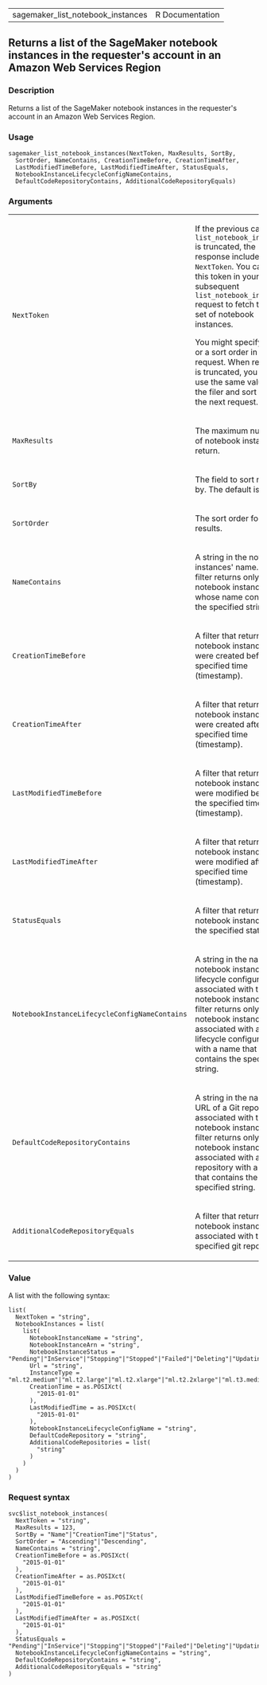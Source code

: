 <table style="width: 100%;">
<tbody>
<tr class="odd">
<td>sagemaker_list_notebook_instances</td>
<td style="text-align: right;">R Documentation</td>
</tr>
</tbody>
</table>

## Returns a list of the SageMaker notebook instances in the requester's account in an Amazon Web Services Region

### Description

Returns a list of the SageMaker notebook instances in the requester's
account in an Amazon Web Services Region.

### Usage

    sagemaker_list_notebook_instances(NextToken, MaxResults, SortBy,
      SortOrder, NameContains, CreationTimeBefore, CreationTimeAfter,
      LastModifiedTimeBefore, LastModifiedTimeAfter, StatusEquals,
      NotebookInstanceLifecycleConfigNameContains,
      DefaultCodeRepositoryContains, AdditionalCodeRepositoryEquals)

### Arguments

<table>
<colgroup>
<col style="width: 35%" />
<col style="width: 65%" />
</colgroup>
<tbody>
<tr class="odd">
<td><code
id="sagemaker_list_notebook_instances_:_NextToken">NextToken</code></td>
<td><p>If the previous call to the <code>list_notebook_instances</code>
is truncated, the response includes a <code>NextToken</code>. You can
use this token in your subsequent <code>list_notebook_instances</code>
request to fetch the next set of notebook instances.</p>
<p>You might specify a filter or a sort order in your request. When
response is truncated, you must use the same values for the filer and
sort order in the next request.</p></td>
</tr>
<tr class="even">
<td><code
id="sagemaker_list_notebook_instances_:_MaxResults">MaxResults</code></td>
<td><p>The maximum number of notebook instances to return.</p></td>
</tr>
<tr class="odd">
<td><code
id="sagemaker_list_notebook_instances_:_SortBy">SortBy</code></td>
<td><p>The field to sort results by. The default is
<code>Name</code>.</p></td>
</tr>
<tr class="even">
<td><code
id="sagemaker_list_notebook_instances_:_SortOrder">SortOrder</code></td>
<td><p>The sort order for results.</p></td>
</tr>
<tr class="odd">
<td><code
id="sagemaker_list_notebook_instances_:_NameContains">NameContains</code></td>
<td><p>A string in the notebook instances' name. This filter returns
only notebook instances whose name contains the specified
string.</p></td>
</tr>
<tr class="even">
<td><code
id="sagemaker_list_notebook_instances_:_CreationTimeBefore">CreationTimeBefore</code></td>
<td><p>A filter that returns only notebook instances that were created
before the specified time (timestamp).</p></td>
</tr>
<tr class="odd">
<td><code
id="sagemaker_list_notebook_instances_:_CreationTimeAfter">CreationTimeAfter</code></td>
<td><p>A filter that returns only notebook instances that were created
after the specified time (timestamp).</p></td>
</tr>
<tr class="even">
<td><code
id="sagemaker_list_notebook_instances_:_LastModifiedTimeBefore">LastModifiedTimeBefore</code></td>
<td><p>A filter that returns only notebook instances that were modified
before the specified time (timestamp).</p></td>
</tr>
<tr class="odd">
<td><code
id="sagemaker_list_notebook_instances_:_LastModifiedTimeAfter">LastModifiedTimeAfter</code></td>
<td><p>A filter that returns only notebook instances that were modified
after the specified time (timestamp).</p></td>
</tr>
<tr class="even">
<td><code
id="sagemaker_list_notebook_instances_:_StatusEquals">StatusEquals</code></td>
<td><p>A filter that returns only notebook instances with the specified
status.</p></td>
</tr>
<tr class="odd">
<td><code
id="sagemaker_list_notebook_instances_:_NotebookInstanceLifecycleConfigNameContains">NotebookInstanceLifecycleConfigNameContains</code></td>
<td><p>A string in the name of a notebook instances lifecycle
configuration associated with this notebook instance. This filter
returns only notebook instances associated with a lifecycle
configuration with a name that contains the specified string.</p></td>
</tr>
<tr class="even">
<td><code
id="sagemaker_list_notebook_instances_:_DefaultCodeRepositoryContains">DefaultCodeRepositoryContains</code></td>
<td><p>A string in the name or URL of a Git repository associated with
this notebook instance. This filter returns only notebook instances
associated with a git repository with a name that contains the specified
string.</p></td>
</tr>
<tr class="odd">
<td><code
id="sagemaker_list_notebook_instances_:_AdditionalCodeRepositoryEquals">AdditionalCodeRepositoryEquals</code></td>
<td><p>A filter that returns only notebook instances with associated
with the specified git repository.</p></td>
</tr>
</tbody>
</table>

### Value

A list with the following syntax:

    list(
      NextToken = "string",
      NotebookInstances = list(
        list(
          NotebookInstanceName = "string",
          NotebookInstanceArn = "string",
          NotebookInstanceStatus = "Pending"|"InService"|"Stopping"|"Stopped"|"Failed"|"Deleting"|"Updating",
          Url = "string",
          InstanceType = "ml.t2.medium"|"ml.t2.large"|"ml.t2.xlarge"|"ml.t2.2xlarge"|"ml.t3.medium"|"ml.t3.large"|"ml.t3.xlarge"|"ml.t3.2xlarge"|"ml.m4.xlarge"|"ml.m4.2xlarge"|"ml.m4.4xlarge"|"ml.m4.10xlarge"|"ml.m4.16xlarge"|"ml.m5.xlarge"|"ml.m5.2xlarge"|"ml.m5.4xlarge"|"ml.m5.12xlarge"|"ml.m5.24xlarge"|"ml.m5d.large"|"ml.m5d.xlarge"|"ml.m5d.2xlarge"|"ml.m5d.4xlarge"|"ml.m5d.8xlarge"|"ml.m5d.12xlarge"|"ml.m5d.16xlarge"|"ml.m5d.24xlarge"|"ml.c4.xlarge"|"ml.c4.2xlarge"|"ml.c4.4xlarge"|"ml.c4.8xlarge"|"ml.c5.xlarge"|"ml.c5.2xlarge"|"ml.c5.4xlarge"|"ml.c5.9xlarge"|"ml.c5.18xlarge"|"ml.c5d.xlarge"|"ml.c5d.2xlarge"|"ml.c5d.4xlarge"|"ml.c5d.9xlarge"|"ml.c5d.18xlarge"|"ml.p2.xlarge"|"ml.p2.8xlarge"|"ml.p2.16xlarge"|"ml.p3.2xlarge"|"ml.p3.8xlarge"|"ml.p3.16xlarge"|"ml.p3dn.24xlarge"|"ml.g4dn.xlarge"|"ml.g4dn.2xlarge"|"ml.g4dn.4xlarge"|"ml.g4dn.8xlarge"|"ml.g4dn.12xlarge"|"ml.g4dn.16xlarge"|"ml.r5.large"|"ml.r5.xlarge"|"ml.r5.2xlarge"|"ml.r5.4xlarge"|"ml.r5.8xlarge"|"ml.r5.12xlarge"|"ml.r5.16xlarge"|"ml.r5.24xlarge"|"ml.g5.xlarge"|"ml.g5.2xlarge"|"ml.g5.4xlarge"|"ml.g5.8xlarge"|"ml.g5.16xlarge"|"ml.g5.12xlarge"|"ml.g5.24xlarge"|"ml.g5.48xlarge"|"ml.inf1.xlarge"|"ml.inf1.2xlarge"|"ml.inf1.6xlarge"|"ml.inf1.24xlarge"|"ml.p4d.24xlarge"|"ml.p4de.24xlarge",
          CreationTime = as.POSIXct(
            "2015-01-01"
          ),
          LastModifiedTime = as.POSIXct(
            "2015-01-01"
          ),
          NotebookInstanceLifecycleConfigName = "string",
          DefaultCodeRepository = "string",
          AdditionalCodeRepositories = list(
            "string"
          )
        )
      )
    )

### Request syntax

    svc$list_notebook_instances(
      NextToken = "string",
      MaxResults = 123,
      SortBy = "Name"|"CreationTime"|"Status",
      SortOrder = "Ascending"|"Descending",
      NameContains = "string",
      CreationTimeBefore = as.POSIXct(
        "2015-01-01"
      ),
      CreationTimeAfter = as.POSIXct(
        "2015-01-01"
      ),
      LastModifiedTimeBefore = as.POSIXct(
        "2015-01-01"
      ),
      LastModifiedTimeAfter = as.POSIXct(
        "2015-01-01"
      ),
      StatusEquals = "Pending"|"InService"|"Stopping"|"Stopped"|"Failed"|"Deleting"|"Updating",
      NotebookInstanceLifecycleConfigNameContains = "string",
      DefaultCodeRepositoryContains = "string",
      AdditionalCodeRepositoryEquals = "string"
    )
